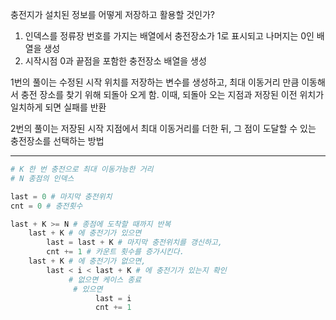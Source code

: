 충전지가 설치된 정보를 어떻게 저장하고 활용할 것인가?

1. 인덱스를 정류장 번호를 가지는 배열에서 충전장소가 1로 표시되고 나머지는 0인 배열을 생성
2. 시작시점 0과 끝점을 포함한 충전장소 배열을 생성

1번의 풀이는 수정된 시작 위치를 저장하는 변수를 생성하고, 최대 이동거리 만큼 이동해서 충전 장소를 찾기 위해 되돌아 오게 함. 이때, 되돌아 오는 지점과 저장된 이전 위치가 일치하게 되면 실패를 반환

2번의 풀이는 저장된 시작 지점에서 최대 이동거리를 더한 뒤, 그 점이 도달할 수 있는 충전장소를 선택하는 방법

---

```python
# K 한 번 충전으로 최대 이동가능한 거리
# N 종점의 인덱스

last = 0 # 마지막 충전위치
cnt = 0 # 충전횟수

last + K >= N # 종점에 도착할 때까지 반복
	last + K # 에 충전기가 있으면
    	last = last + K # 마지막 충전위치를 갱신하고,
        cnt += 1 # 카운트 횟수를 증가시킨다.
    last + K # 에 충전기가 없으면,
    	last < i < last + K # 에 충전기가 있는지 확인
			 # 없으면 케이스 종료
              # 있으면 
                   last = i
                   cnt += 1
```

